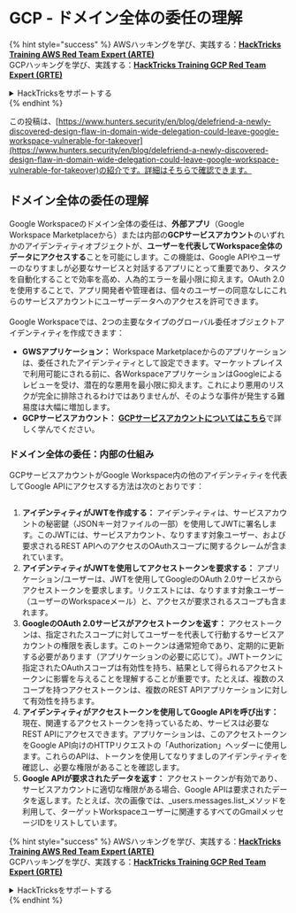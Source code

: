 # GCP - ドメイン全体の委任の理解

{% hint style="success" %}
AWSハッキングを学び、実践する：<img src="../../../.gitbook/assets/image (1) (1) (1) (1).png" alt="" data-size="line">[**HackTricks Training AWS Red Team Expert (ARTE)**](https://training.hacktricks.xyz/courses/arte)<img src="../../../.gitbook/assets/image (1) (1) (1) (1).png" alt="" data-size="line">\
GCPハッキングを学び、実践する：<img src="../../../.gitbook/assets/image (2) (1).png" alt="" data-size="line">[**HackTricks Training GCP Red Team Expert (GRTE)**<img src="../../../.gitbook/assets/image (2) (1).png" alt="" data-size="line">](https://training.hacktricks.xyz/courses/grte)

<details>

<summary>HackTricksをサポートする</summary>

* [**サブスクリプションプラン**](https://github.com/sponsors/carlospolop)を確認してください！
* **💬 [**Discordグループ**](https://discord.gg/hRep4RUj7f)または[**Telegramグループ**](https://t.me/peass)に参加するか、**Twitter** 🐦 [**@hacktricks\_live**](https://twitter.com/hacktricks_live)**をフォローしてください。**
* **[**HackTricks**](https://github.com/carlospolop/hacktricks)および[**HackTricks Cloud**](https://github.com/carlospolop/hacktricks-cloud)のGitHubリポジトリにPRを提出してハッキングのトリックを共有してください。**

</details>
{% endhint %}

この投稿は、[https://www.hunters.security/en/blog/delefriend-a-newly-discovered-design-flaw-in-domain-wide-delegation-could-leave-google-workspace-vulnerable-for-takeover](https://www.hunters.security/en/blog/delefriend-a-newly-discovered-design-flaw-in-domain-wide-delegation-could-leave-google-workspace-vulnerable-for-takeover)の紹介です。詳細はそちらで確認できます。

## **ドメイン全体の委任の理解**

Google Workspaceのドメイン全体の委任は、**外部アプリ**（Google Workspace Marketplaceから）または内部の**GCPサービスアカウント**のいずれかのアイデンティティオブジェクトが、**ユーザーを代表してWorkspace全体のデータにアクセスする**ことを可能にします。この機能は、Google APIやユーザーのなりすましが必要なサービスと対話するアプリにとって重要であり、タスクを自動化することで効率を高め、人為的エラーを最小限に抑えます。OAuth 2.0を使用することで、アプリ開発者や管理者は、個々のユーザーの同意なしにこれらのサービスアカウントにユーザーデータへのアクセスを許可できます。\
\
Google Workspaceでは、2つの主要なタイプのグローバル委任オブジェクトアイデンティティを作成できます：

* **GWSアプリケーション：** Workspace Marketplaceからのアプリケーションは、委任されたアイデンティティとして設定できます。マーケットプレイスで利用可能にされる前に、各WorkspaceアプリケーションはGoogleによるレビューを受け、潜在的な悪用を最小限に抑えます。これにより悪用のリスクが完全に排除されるわけではありませんが、そのような事件が発生する難易度は大幅に増加します。
* **GCPサービスアカウント：** [**GCPサービスアカウントについてはこちら**](../gcp-basic-information/#service-accounts)で詳しく学んでください。

### **ドメイン全体の委任：内部の仕組み**

GCPサービスアカウントがGoogle Workspace内の他のアイデンティティを代表してGoogle APIにアクセスする方法は次のとおりです：

<figure><img src="../../../.gitbook/assets/image (58).png" alt=""><figcaption></figcaption></figure>

1. **アイデンティティがJWTを作成する：** アイデンティティは、サービスアカウントの秘密鍵（JSONキー対ファイルの一部）を使用してJWTに署名します。このJWTには、サービスアカウント、なりすます対象ユーザー、および要求されるREST APIへのアクセスのOAuthスコープに関するクレームが含まれています。
2. **アイデンティティがJWTを使用してアクセストークンを要求する：** アプリケーション/ユーザーは、JWTを使用してGoogleのOAuth 2.0サービスからアクセストークンを要求します。リクエストには、なりすます対象ユーザー（ユーザーのWorkspaceメール）と、アクセスが要求されるスコープも含まれます。
3. **GoogleのOAuth 2.0サービスがアクセストークンを返す：** アクセストークンは、指定されたスコープに対してユーザーを代表して行動するサービスアカウントの権限を表します。このトークンは通常短命であり、定期的に更新する必要があります（アプリケーションの必要に応じて）。JWTトークンに指定されたOAuthスコープは有効性を持ち、結果として得られるアクセストークンに影響を与えることを理解することが重要です。たとえば、複数のスコープを持つアクセストークンは、複数のREST APIアプリケーションに対して有効性を持ちます。
4. **アイデンティティがアクセストークンを使用してGoogle APIを呼び出す：** 現在、関連するアクセストークンを持っているため、サービスは必要なREST APIにアクセスできます。アプリケーションは、このアクセストークンをGoogle API向けのHTTPリクエストの「Authorization」ヘッダーに使用します。これらのAPIは、トークンを使用してなりすましのアイデンティティを確認し、必要な権限があることを確認します。
5. **Google APIが要求されたデータを返す：** アクセストークンが有効であり、サービスアカウントに適切な権限がある場合、Google APIは要求されたデータを返します。たとえば、次の画像では、_users.messages.list_メソッドを利用して、ターゲットWorkspaceユーザーに関連するすべてのGmailメッセージIDをリストしています。

{% hint style="success" %}
AWSハッキングを学び、実践する：<img src="../../../.gitbook/assets/image (1) (1) (1) (1).png" alt="" data-size="line">[**HackTricks Training AWS Red Team Expert (ARTE)**](https://training.hacktricks.xyz/courses/arte)<img src="../../../.gitbook/assets/image (1) (1) (1) (1).png" alt="" data-size="line">\
GCPハッキングを学び、実践する：<img src="../../../.gitbook/assets/image (2) (1).png" alt="" data-size="line">[**HackTricks Training GCP Red Team Expert (GRTE)**<img src="../../../.gitbook/assets/image (2) (1).png" alt="" data-size="line">](https://training.hacktricks.xyz/courses/grte)

<details>

<summary>HackTricksをサポートする</summary>

* [**サブスクリプションプラン**](https://github.com/sponsors/carlospolop)を確認してください！
* **💬 [**Discordグループ**](https://discord.gg/hRep4RUj7f)または[**Telegramグループ**](https://t.me/peass)に参加するか、**Twitter** 🐦 [**@hacktricks\_live**](https://twitter.com/hacktricks_live)**をフォローしてください。**
* **[**HackTricks**](https://github.com/carlospolop/hacktricks)および[**HackTricks Cloud**](https://github.com/carlospolop/hacktricks-cloud)のGitHubリポジトリにPRを提出してハッキングのトリックを共有してください。**

</details>
{% endhint %}
